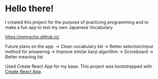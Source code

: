 # Hello there!
I created this project for the purpose of practicing programming and 
to make a fun app to test my own Japanese Vocabulary.

https://mmracho.github.io/

Future plans on the app:
-> Clean vocabulary list
-> Better selection/input method for answering
-> Improve similar kanji algorithm
-> Scoreboard
-> Better meaning list

Used Create React App for my base.
This project was bootstrapped with [Create React App](https://github.com/facebook/create-react-app).
